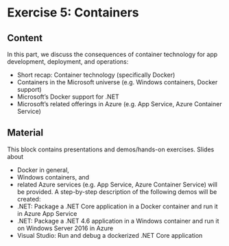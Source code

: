 # Exercise 5: Containers

## Content

In this part, we discuss the consequences of container technology for app development, deployment, and operations:
* Short recap: Container technology (specifically Docker)
* Containers in the Microsoft universe (e.g. Windows containers, Docker support)
* Microsoft’s Docker support for .NET
* Microsoft’s related offerings in Azure (e.g. App Service, Azure Container Service)

## Material

This block contains presentations and demos/hands-on exercises. Slides about
* Docker in general,
* Windows containers, and
* related Azure services (e.g. App Service, Azure Container Service)
will be provided. A step-by-step description of the following demos will be created:
* .NET: Package a .NET Core application in a Docker container and run it in Azure App Service
* .NET: Package a .NET 4.6 application in a Windows container and run it on Windows Server 2016 in Azure
* Visual Studio: Run and debug a dockerized .NET Core application
